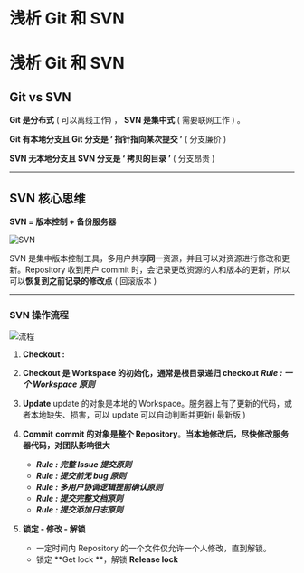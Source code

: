 # 浅析 Git 和 SVN

# **浅析 Git 和 SVN**

## **Git vs SVN**

****Git 是分布式**** ( 可以离线工作) ， **SVN 是集中式** ( 需要联网工作 ) 。

****Git 有本地分支且 Git 分支是 ‘ 指针指向某次提交 ’**** ( 分支廉价 )

****SVN 无本地分支且 SVN 分支是 ‘ 拷贝的目录 ’**** ( 分支昂贵 )

---

## **SVN 核心思维**

**SVN = 版本控制 + 备份服务器**

![SVN](http://mucunliangtai.com/usr/uploads/2021/12/2819219464.png)

SVN 是集中版本控制工具，多用户共享**同一**资源，并且可以对资源进行修改和更新。Repository 收到用户 commit 时，会记录更改资源的人和版本的更新，所以可以**恢复到之前记录的修改点** ( 回滚版本 )

---

### **SVN 操作流程**

![流程](http://mucunliangtai.com/usr/uploads/2021/12/3798946072.png)

1. **Checkout :**
2. **Checkout 是 Workspace 的初始化，通常是根目录递归 checkout**
   ***Rule : 一个 Workspace 原则***
3. **Update**
   update 的对象是本地的 Workspace。服务器上有了更新的代码，或者本地缺失、损害，可以 update 可以自动判断并更新( 最新版 )
4. **Commit**
   **commit 的对象是整个 Repository**。**当本地修改后，尽快修改服务器代码，对团队影响很大**

   * ***Rule : 完整 Issue 提交原则***
   * ***Rule : 提交前无 bug 原则***
   * ***Rule : 多用户协调逻辑提前确认原则***
   * ***Rule : 提交完整文档原则***
   * ***Rule : 提交添加日志原则***
5. **锁定 - 修改 - 解锁**

   * 一定时间内 Repository 的一个文件仅允许一个人修改，直到解锁。
   * 锁定 **Get lock **，解锁 **Release lock**